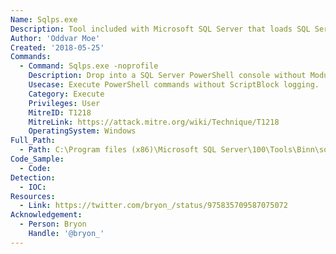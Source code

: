 ```yaml
---
Name: Sqlps.exe
Description: Tool included with Microsoft SQL Server that loads SQL Server cmdlets.
Author: 'Oddvar Moe'
Created: '2018-05-25'
Commands:
  - Command: Sqlps.exe -noprofile
    Description: Drop into a SQL Server PowerShell console without Module and ScriptBlock Logging.
    Usecase: Execute PowerShell commands without ScriptBlock logging.
    Category: Execute
    Privileges: User
    MitreID: T1218
    MitreLink: https://attack.mitre.org/wiki/Technique/T1218
    OperatingSystem: Windows
Full_Path:
  - Path: C:\Program files (x86)\Microsoft SQL Server\100\Tools\Binn\sqlps.exe
Code_Sample:
  - Code:
Detection:
  - IOC:
Resources:
  - Link: https://twitter.com/bryon_/status/975835709587075072
Acknowledgement:
  - Person: Bryon
    Handle: '@bryon_'
---
```

